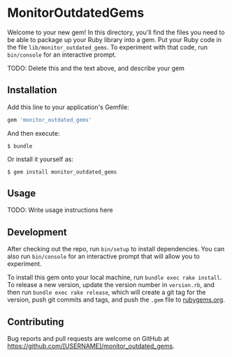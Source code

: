 # MonitorOutdatedGems

Welcome to your new gem! In this directory, you'll find the files you need to be able to package up your Ruby library into a gem. Put your Ruby code in the file `lib/monitor_outdated_gems`. To experiment with that code, run `bin/console` for an interactive prompt.

TODO: Delete this and the text above, and describe your gem

## Installation

Add this line to your application's Gemfile:

```ruby
gem 'monitor_outdated_gems'
```

And then execute:

    $ bundle

Or install it yourself as:

    $ gem install monitor_outdated_gems

## Usage

TODO: Write usage instructions here

## Development

After checking out the repo, run `bin/setup` to install dependencies. You can also run `bin/console` for an interactive prompt that will allow you to experiment.

To install this gem onto your local machine, run `bundle exec rake install`. To release a new version, update the version number in `version.rb`, and then run `bundle exec rake release`, which will create a git tag for the version, push git commits and tags, and push the `.gem` file to [rubygems.org](https://rubygems.org).

## Contributing

Bug reports and pull requests are welcome on GitHub at https://github.com/[USERNAME]/monitor_outdated_gems.
